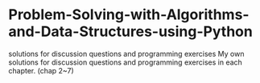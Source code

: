 # Problem-Solving-with-Algorithms-and-Data-Structures-using-Python
solutions for discussion questions and programming exercises
My own solutions for discussion questions and programming exercises in each chapter. (chap 2~7)
